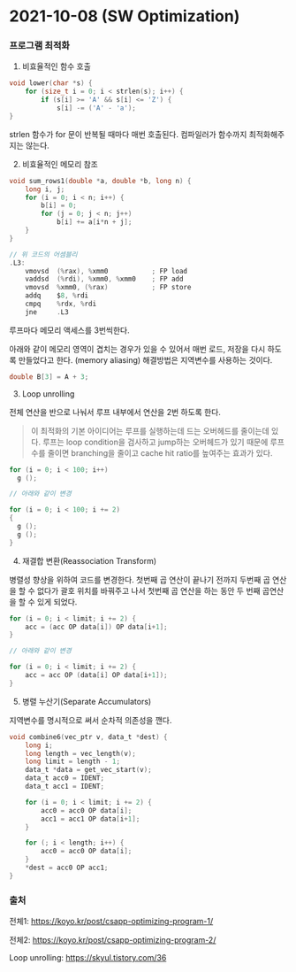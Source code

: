 # 2021-10-08 (SW Optimization)

### 프로그램 최적화

1. 비효율적인 함수 호출

```c
void lower(char *s) {
    for (size_t i = 0; i < strlen(s); i++) {
        if (s[i] >= 'A' && s[i] <= 'Z') {
            s[i] -= ('A' - 'a');
}
```

strlen 함수가 for 문이 반복될 때마다 매번 호출된다. 컴파일러가 함수까지 최적화해주지는 않는다.

2. 비효율적인 메모리 참조

```c
void sum_rows1(double *a, double *b, long n) {
    long i, j;
    for (i = 0; i < n; i++) {
        b[i] = 0;
        for (j = 0; j < n; j++)
            b[i] += a[i*n + j];
    }
}

// 위 코드의 어셈블리
.L3:
    vmovsd  (%rax), %xmm0           ; FP load
    vaddsd  (%rdi), %xmm0, %xmm0    ; FP add
    vmovsd  %xmm0, (%rax)           ; FP store
    addq    $8, %rdi
    cmpq    %rdx, %rdi
    jne     .L3
```

루프마다 메모리 액세스를 3번씩한다.

아래와 같이 메모리 영역이 겹치는 경우가 있을 수 있어서 매번 로드, 저장을 다시 하도록 만들었다고 한다. (memory aliasing) 해결방법은 지역변수를 사용하는 것이다.

```c
double B[3] = A + 3;
```

3. Loop unrolling

전체 연산을 반으로 나눠서 루프 내부에서 연산을 2번 하도록 한다.

> 이 최적화의 기본 아이디어는 루프를 실행하는데 드는 오버헤드를 줄이는데 있다. 루프는 loop condition을 검사하고 jump하는 오버헤드가 있기 때문에 루프 수를 줄이면 branching을 줄이고 cache hit ratio를 높여주는 효과가 있다.

```c
for (i = 0; i < 100; i++)
  g ();

// 아래와 같이 변경

for (i = 0; i < 100; i += 2)
{
  g ();
  g ();
}
```

4. 재결합 변환(Reassociation Transform)

병렬성 향상을 위하여 코드를 변경한다. 첫번째 곱 연산이 끝나기 전까지 두번째 곱 연산을 할 수 없다가 괄호 위치를 바꿔주고 나서 첫번째 곱 연산을 하는 동안 두 번째 곱연산을 할 수 있게 되었다.

```c
for (i = 0; i < limit; i += 2) {
    acc = (acc OP data[i]) OP data[i+1];
}

// 아래와 같이 변경

for (i = 0; i < limit; i += 2) {
    acc = acc OP (data[i] OP data[i+1]);
}
```



5. 병렬 누산기(Separate Accumulators)

지역변수를 명시적으로 써서 순차적 의존성을 깬다.

```c
void combine6(vec_ptr v, data_t *dest) {
    long i;
    long length = vec_length(v);
    long limit = length - 1;
    data_t *data = get_vec_start(v);
    data_t acc0 = IDENT;
    data_t acc1 = IDENT;

    for (i = 0; i < limit; i += 2) {
        acc0 = acc0 OP data[i];
        acc1 = acc1 OP data[i+1];
    }

    for (; i < length; i++) {
        acc0 = acc0 OP data[i];
    }
    *dest = acc0 OP acc1;
}
```





### 출처

전체1: https://koyo.kr/post/csapp-optimizing-program-1/

전체2: https://koyo.kr/post/csapp-optimizing-program-2/

Loop unrolling: https://skyul.tistory.com/36